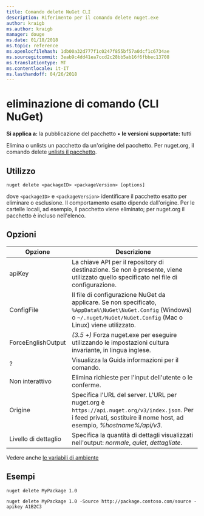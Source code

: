 ```yaml
---
title: Comando delete NuGet CLI
description: Riferimento per il comando delete nuget.exe
author: kraigb
ms.author: kraigb
manager: douge
ms.date: 01/18/2018
ms.topic: reference
ms.openlocfilehash: 1db00a32d777f1c0247f855bf57a0dcf1c6734ae
ms.sourcegitcommit: 3eab9c4dd41ea7ccd2c28bb5ab16f6fbbec13708
ms.translationtype: MT
ms.contentlocale: it-IT
ms.lasthandoff: 04/26/2018
---
```

# <a name="delete-command-nuget-cli"></a>eliminazione di comando (CLI NuGet)

**Si applica a:** la pubblicazione del pacchetto &bullet; **le versioni supportate:** tutti

Elimina o unlists un pacchetto da un'origine del pacchetto. Per nuget.org, il comando delete [unlists il pacchetto](../policies/deleting-packages.md).

## <a name="usage"></a>Utilizzo

```cli
nuget delete <packageID> <packageVersion> [options]
```

dove `<packageID>` e `<packageVersion>` identificare il pacchetto esatto per eliminare o esclusione. Il comportamento esatto dipende dall'origine. Per le cartelle locali, ad esempio, il pacchetto viene eliminato; per nuget.org il pacchetto è incluso nell'elenco.

## <a name="options"></a>Opzioni

| Opzione | Descrizione |
| --- | --- |
| apiKey | La chiave API per il repository di destinazione. Se non è presente, viene utilizzato quello specificato nel file di configurazione. |
| ConfigFile | Il file di configurazione NuGet da applicare. Se non specificato, `%AppData%\NuGet\NuGet.Config` (Windows) o `~/.nuget/NuGet/NuGet.Config` (Mac o Linux) viene utilizzato.|
| ForceEnglishOutput | *(3.5 +)*  Forza nuget.exe per eseguire utilizzando le impostazioni cultura invariante, in lingua inglese. |
| ? | Visualizza la Guida informazioni per il comando. |
| Non interattivo | Elimina richieste per l'input dell'utente o le conferme. |
| Origine | Specifica l'URL del server. L'URL per nuget.org è `https://api.nuget.org/v3/index.json`. Per i feed privati, sostituire il nome host, ad esempio, *%hostname%/api/v3*. |
| Livello di dettaglio | Specifica la quantità di dettagli visualizzati nell'output: *normale*, *quiet*, *dettagliate*. |

Vedere anche [le variabili di ambiente](cli-ref-environment-variables.md)

## <a name="examples"></a>Esempi

```cli
nuget delete MyPackage 1.0

nuget delete MyPackage 1.0 -Source http://package.contoso.com/source -apikey A1B2C3
```
